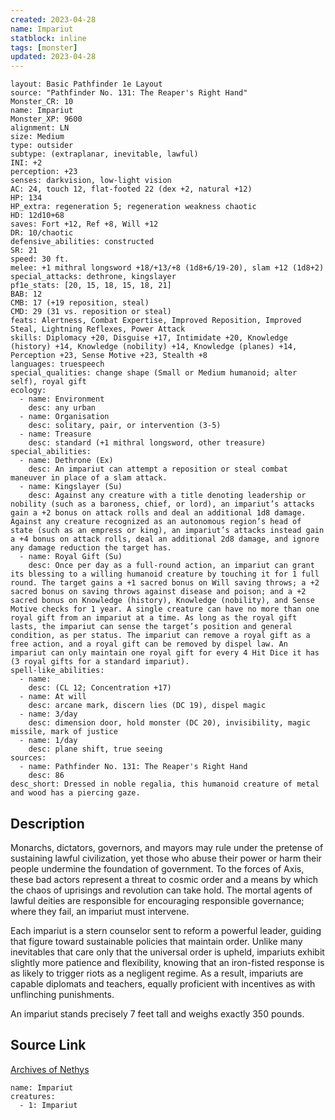 ```yaml
---
created: 2023-04-28
name: Impariut
statblock: inline
tags: [monster]
updated: 2023-04-28
---
```

```statblock
layout: Basic Pathfinder 1e Layout
source: "Pathfinder No. 131: The Reaper's Right Hand"
Monster_CR: 10
name: Impariut
Monster_XP: 9600
alignment: LN
size: Medium
type: outsider
subtype: (extraplanar, inevitable, lawful)
INI: +2
perception: +23
senses: darkvision, low-light vision
AC: 24, touch 12, flat-footed 22 (dex +2, natural +12)
HP: 134
HP_extra: regeneration 5; regeneration weakness chaotic
HD: 12d10+68
saves: Fort +12, Ref +8, Will +12
DR: 10/chaotic
defensive_abilities: constructed
SR: 21
speed: 30 ft.
melee: +1 mithral longsword +18/+13/+8 (1d8+6/19-20), slam +12 (1d8+2)
special_attacks: dethrone, kingslayer
pf1e_stats: [20, 15, 18, 15, 18, 21]
BAB: 12
CMB: 17 (+19 reposition, steal)
CMD: 29 (31 vs. reposition or steal)
feats: Alertness, Combat Expertise, Improved Reposition, Improved Steal, Lightning Reflexes, Power Attack
skills: Diplomacy +20, Disguise +17, Intimidate +20, Knowledge (history) +14, Knowledge (nobility) +14, Knowledge (planes) +14, Perception +23, Sense Motive +23, Stealth +8
languages: truespeech
special_qualities: change shape (Small or Medium humanoid; alter self), royal gift
ecology:
  - name: Environment
    desc: any urban
  - name: Organisation
    desc: solitary, pair, or intervention (3-5)
  - name: Treasure
    desc: standard (+1 mithral longsword, other treasure)
special_abilities:
  - name: Dethrone (Ex)
    desc: An impariut can attempt a reposition or steal combat maneuver in place of a slam attack.
  - name: Kingslayer (Su)
    desc: Against any creature with a title denoting leadership or nobility (such as a baroness, chief, or lord), an impariut’s attacks gain a +2 bonus on attack rolls and deal an additional 1d8 damage. Against any creature recognized as an autonomous region’s head of state (such as an empress or king), an impariut’s attacks instead gain a +4 bonus on attack rolls, deal an additional 2d8 damage, and ignore any damage reduction the target has.
  - name: Royal Gift (Su)
    desc: Once per day as a full-round action, an impariut can grant its blessing to a willing humanoid creature by touching it for 1 full round. The target gains a +1 sacred bonus on Will saving throws; a +2 sacred bonus on saving throws against disease and poison; and a +2 sacred bonus on Knowledge (history), Knowledge (nobility), and Sense Motive checks for 1 year. A single creature can have no more than one royal gift from an impariut at a time. As long as the royal gift lasts, the impariut can sense the target’s position and general condition, as per status. The impariut can remove a royal gift as a free action, and a royal gift can be removed by dispel law. An impariut can only maintain one royal gift for every 4 Hit Dice it has (3 royal gifts for a standard impariut).
spell-like_abilities:
  - name:
    desc: (CL 12; Concentration +17)
  - name: At will
    desc: arcane mark, discern lies (DC 19), dispel magic
  - name: 3/day
    desc: dimension door, hold monster (DC 20), invisibility, magic missile, mark of justice
  - name: 1/day
    desc: plane shift, true seeing
sources:
  - name: Pathfinder No. 131: The Reaper's Right Hand
    desc: 86
desc_short: Dressed in noble regalia, this humanoid creature of metal and wood has a piercing gaze.
```
## Description
Monarchs, dictators, governors, and mayors may rule under the pretense of sustaining lawful civilization, yet those who abuse their power or harm their people undermine the foundation of government. To the forces of Axis, these bad actors represent a threat to cosmic order and a means by which the chaos of uprisings and revolution can take hold. The mortal agents of lawful deities are responsible for encouraging responsible governance; where they fail, an impariut must intervene.

 Each impariut is a stern counselor sent to reform a powerful leader, guiding that figure toward sustainable policies that maintain order. Unlike many inevitables that care only that the universal order is upheld, impariuts exhibit slightly more patience and flexibility, knowing that an iron-fisted response is as likely to trigger riots as a negligent regime. As a result, impariuts are capable diplomats and teachers, equally proficient with incentives as with unflinching punishments.

 An impariut stands precisely 7 feet tall and weighs exactly 350 pounds.
## Source Link
[Archives of Nethys](https://aonprd.com/MonsterDisplay.aspx?ItemName=Impariut)
```encounter-table
name: Impariut
creatures:
  - 1: Impariut
```
